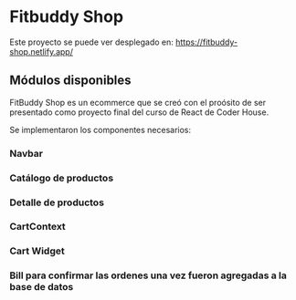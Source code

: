 # Fitbuddy Shop

Este proyecto se puede ver desplegado en: https://fitbuddy-shop.netlify.app/

## Módulos disponibles

FitBuddy Shop es un ecommerce que se creó con el proósito de ser presentado como proyecto final del curso de React de Coder House. 

Se implementaron los componentes necesarios:

### Navbar
### Catálogo de productos
### Detalle de productos
### CartContext
### Cart Widget
### Bill para confirmar las ordenes una vez fueron agregadas a la base de datos

